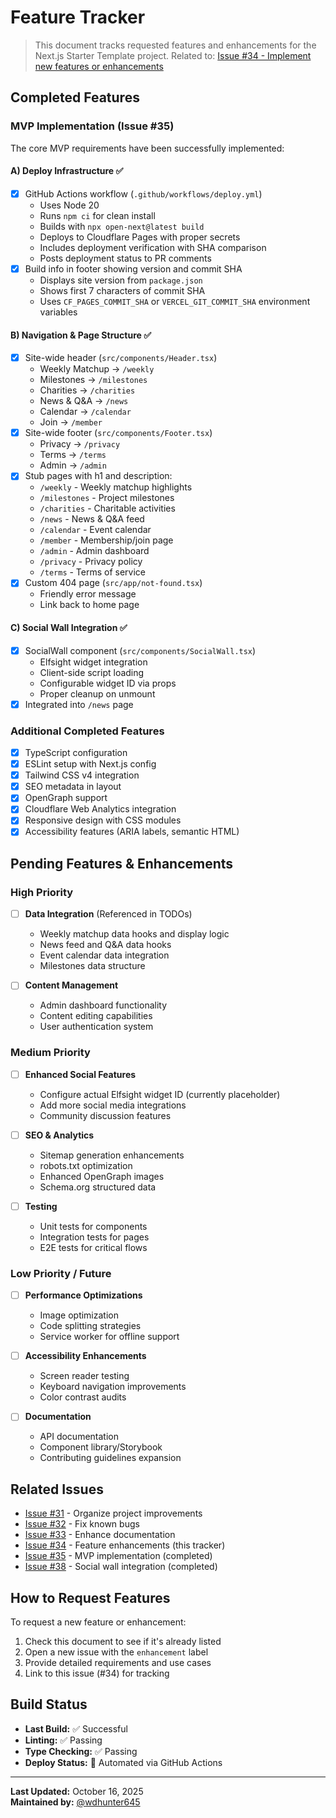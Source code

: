 # Feature Tracker

> This document tracks requested features and enhancements for the Next.js Starter Template project.
> Related to: [Issue #34 - Implement new features or enhancements](https://github.com/wdhunter645/next-starter-template/issues/34)

## Completed Features

### MVP Implementation (Issue #35)
The core MVP requirements have been successfully implemented:

#### A) Deploy Infrastructure ✅
- [x] GitHub Actions workflow (`.github/workflows/deploy.yml`)
  - Uses Node 20
  - Runs `npm ci` for clean install
  - Builds with `npx open-next@latest build`
  - Deploys to Cloudflare Pages with proper secrets
  - Includes deployment verification with SHA comparison
  - Posts deployment status to PR comments
- [x] Build info in footer showing version and commit SHA
  - Displays site version from `package.json`
  - Shows first 7 characters of commit SHA
  - Uses `CF_PAGES_COMMIT_SHA` or `VERCEL_GIT_COMMIT_SHA` environment variables

#### B) Navigation & Page Structure ✅
- [x] Site-wide header (`src/components/Header.tsx`)
  - Weekly Matchup → `/weekly`
  - Milestones → `/milestones`
  - Charities → `/charities`
  - News & Q&A → `/news`
  - Calendar → `/calendar`
  - Join → `/member`
- [x] Site-wide footer (`src/components/Footer.tsx`)
  - Privacy → `/privacy`
  - Terms → `/terms`
  - Admin → `/admin`
- [x] Stub pages with h1 and description:
  - `/weekly` - Weekly matchup highlights
  - `/milestones` - Project milestones
  - `/charities` - Charitable activities
  - `/news` - News & Q&A feed
  - `/calendar` - Event calendar
  - `/member` - Membership/join page
  - `/admin` - Admin dashboard
  - `/privacy` - Privacy policy
  - `/terms` - Terms of service
- [x] Custom 404 page (`src/app/not-found.tsx`)
  - Friendly error message
  - Link back to home page

#### C) Social Wall Integration ✅
- [x] SocialWall component (`src/components/SocialWall.tsx`)
  - Elfsight widget integration
  - Client-side script loading
  - Configurable widget ID via props
  - Proper cleanup on unmount
- [x] Integrated into `/news` page

### Additional Completed Features
- [x] TypeScript configuration
- [x] ESLint setup with Next.js config
- [x] Tailwind CSS v4 integration
- [x] SEO metadata in layout
- [x] OpenGraph support
- [x] Cloudflare Web Analytics integration
- [x] Responsive design with CSS modules
- [x] Accessibility features (ARIA labels, semantic HTML)

## Pending Features & Enhancements

### High Priority
- [ ] **Data Integration** (Referenced in TODOs)
  - Weekly matchup data hooks and display logic
  - News feed and Q&A data hooks
  - Event calendar data integration
  - Milestones data structure

- [ ] **Content Management**
  - Admin dashboard functionality
  - Content editing capabilities
  - User authentication system

### Medium Priority
- [ ] **Enhanced Social Features**
  - Configure actual Elfsight widget ID (currently placeholder)
  - Add more social media integrations
  - Community discussion features

- [ ] **SEO & Analytics**
  - Sitemap generation enhancements
  - robots.txt optimization
  - Enhanced OpenGraph images
  - Schema.org structured data

- [ ] **Testing**
  - Unit tests for components
  - Integration tests for pages
  - E2E tests for critical flows

### Low Priority / Future
- [ ] **Performance Optimizations**
  - Image optimization
  - Code splitting strategies
  - Service worker for offline support

- [ ] **Accessibility Enhancements**
  - Screen reader testing
  - Keyboard navigation improvements
  - Color contrast audits

- [ ] **Documentation**
  - API documentation
  - Component library/Storybook
  - Contributing guidelines expansion

## Related Issues
- [Issue #31](https://github.com/wdhunter645/next-starter-template/issues/31) - Organize project improvements
- [Issue #32](https://github.com/wdhunter645/next-starter-template/issues/32) - Fix known bugs
- [Issue #33](https://github.com/wdhunter645/next-starter-template/issues/33) - Enhance documentation
- [Issue #34](https://github.com/wdhunter645/next-starter-template/issues/34) - Feature enhancements (this tracker)
- [Issue #35](https://github.com/wdhunter645/next-starter-template/issues/35) - MVP implementation (completed)
- [Issue #38](https://github.com/wdhunter645/next-starter-template/issues/38) - Social wall integration (completed)

## How to Request Features
To request a new feature or enhancement:
1. Check this document to see if it's already listed
2. Open a new issue with the `enhancement` label
3. Provide detailed requirements and use cases
4. Link to this issue (#34) for tracking

## Build Status
- **Last Build:** ✅ Successful
- **Linting:** ✅ Passing
- **Type Checking:** ✅ Passing
- **Deploy Status:** 🚀 Automated via GitHub Actions

---

**Last Updated:** October 16, 2025  
**Maintained by:** [@wdhunter645](https://github.com/wdhunter645)
